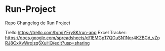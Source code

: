 # Run-Project
Repo Changelog de Run Project


Trello:https://trello.com/b/mjYEry8K/run-app
Excel Tracker: https://docs.google.com/spreadsheets/d/1EMGpT7QGuSN1Nqr4KZBCd_vZpRJ8CxXvWrojzq6XuHQ/edit?usp=sharing
